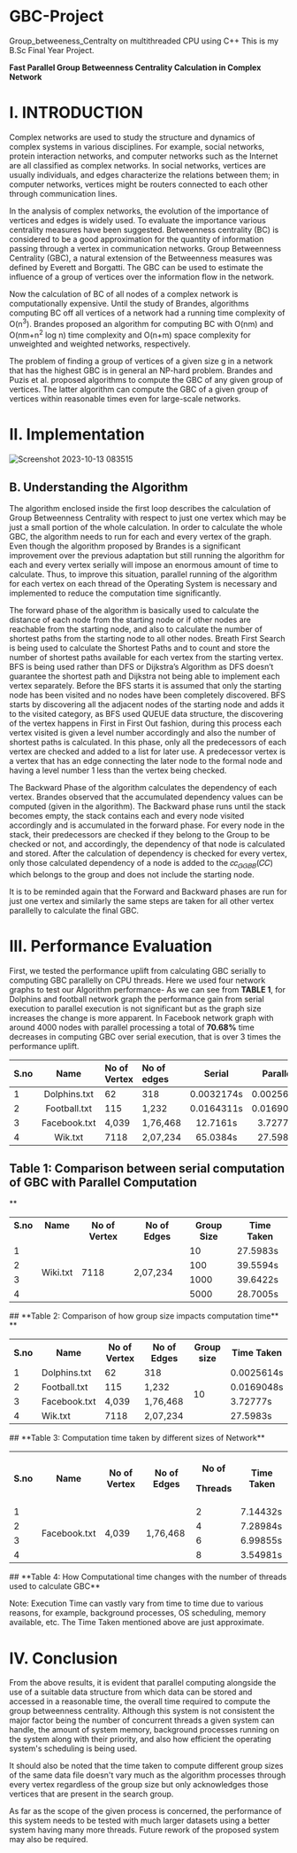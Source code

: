 # GBC-Project
Group_betweeness_Centralty on multithreaded CPU using C++
This is my B.Sc Final Year Project.


**Fast Parallel Group Betweenness Centrality Calculation in Complex Network** 
# **I. INTRODUCTION** 
Complex networks are used to study the structure and dynamics of complex systems in various disciplines. For example, social networks, protein interaction networks, and computer networks such as the Internet are all classified as complex networks. In social networks, vertices are usually individuals, and edges characterize the relations between them; in computer networks, vertices might be routers connected to each other through communication lines. 

In the analysis of complex networks, the evolution of the importance of vertices and edges is widely used. To evaluate the importance various centrality measures have been suggested.  Betweenness centrality (BC) is considered to be a good approximation for the quantity of information passing through a vertex in communication networks. Group Betweenness Centrality (GBC), a natural extension of the Betweenness measures was defined by Everett and Borgatti. The GBC can be used to estimate the influence of a group of vertices over the information flow in the network. 

Now the calculation of BC of all nodes of a complex network is computationally expensive. Until the study of Brandes, algorithms computing BC off all vertices of a network had a running time complexity of O(n<sup>3</sup>). Brandes proposed an algorithm for computing BC with O(nm) and O(nm+n<sup>2</sup> log n) time complexity and O(n+m) space complexity for unweighted and weighted networks, respectively. 

The problem of finding a group of vertices of a given size g in a network that has the highest GBC is in general an NP-hard problem. Brandes and Puzis et al. proposed algorithms to compute the GBC of any given group of vertices. The latter algorithm can compute the GBC of a given group of vertices within reasonable times even for large-scale networks. 


# **II. Implementation** 

![Screenshot 2023-10-13 083515](https://github.com/Aniket10singh16/GBC-Project/assets/37691313/becd27d7-c6db-4607-8e98-898f99e39029)

## **B. Understanding the Algorithm** 
The algorithm enclosed inside the first loop describes the calculation of Group Betweenness Centrality with respect to just one vertex which may be just a small portion of the whole calculation. In order to calculate the whole GBC, the algorithm needs to run for each and every vertex of the graph. Even though the algorithm proposed by Brandes is a significant improvement over the previous adaptation but still running the algorithm for each and every vertex serially will impose an enormous amount of time to calculate. Thus, to improve this situation, parallel running of the algorithm for each vertex on each thread of the Operating System is necessary and implemented to reduce the computation time significantly.  



The forward phase of the algorithm is basically used to calculate the distance of each node from the starting node or if other nodes are reachable from the starting node, and also to calculate the number of shortest paths from the starting node to all other nodes. Breath First Search is being used to calculate the Shortest Paths and to count and store the number of shortest paths available for each vertex from the starting vertex. BFS is being used rather than DFS or Dijkstra’s Algorithm as DFS doesn’t guarantee the shortest path and Dijkstra not being able to implement each vertex separately. Before the BFS starts it is assumed that only the starting node has been visited and no nodes have been completely discovered. BFS starts by discovering all the adjacent nodes of the starting node and adds it to the visited category, as BFS used QUEUE data structure, the discovering of the vertex happens in First in First Out fashion, during this process each vertex visited is given a level number accordingly and also the number of shortest paths is calculated. In this phase, only all the predecessors of each vertex are checked and added to a list for later use. A predecessor vertex is a vertex that has an edge connecting the later node to the formal node and having a level number 1 less than the vertex being checked. 



The Backward Phase of the algorithm calculates the dependency of each vertex. Brandes observed that the accumulated dependency values can be computed (given in the algorithm). The Backward phase runs until the stack becomes empty, the stack contains each and every node visited accordingly and is accumulated in the forward phase. For every node in the stack, their predecessors are checked if they belong to the Group to be checked or not, and accordingly, the dependency of that node is calculated and stored. After the calculation of dependency is checked for every vertex, only those calculated dependency of a node is added to the  𝑐𝑐<sub>𝐺𝐺𝐵𝐵</sub>(𝐶𝐶) which belongs to the group and does not include the starting node. 



It is to be reminded again that the Forward and Backward phases are run for just one vertex and similarly the same steps are taken for all other vertex parallelly to calculate the final GBC. 


# **III. Performance Evaluation** 
First, we tested the performance uplift from calculating GBC serially to computing GBC parallelly on CPU threads. Here we used four network graphs to test our Algorithm performance- As we can see from **TABLE 1**, for Dolphins and football network graph the performance gain from serial execution to parallel execution is not significant but as the graph size increases the change is more apparent. In Facebook network graph with around 4000 nodes with parallel processing a total of **70.68%** time decreases in computing GBC over serial execution, that is over 3 times the performance uplift. 





|S.no |Name |No of Vertex |No of edges |Serial |Parallel |
| :- | :-: | :- | :- | :-: | :-: |
|1 |Dolphins.txt |62 |318 |0.0032174s |0.0025614s |
|2 |Football.txt |115 |1,232 |0.0164311s |0.0169048s |
|3 |Facebook.txt |4,039 |1,76,468 |12.7161s |3.72777s |
|4 |Wik.txt |7118 |2,07,234 |65.0384s |27.5983s |
## **Table 1: Comparison between serial computation of GBC with Parallel Computation**  
** 

<table><tr><th valign="top">S.no </th><th valign="top">Name </th><th valign="top">No of Vertex </th><th valign="top">No of Edges </th><th valign="top">Group Size </th><th valign="top">Time Taken </th></tr>
<tr><td valign="top">1 </td><td rowspan="4">Wiki.txt </td><td rowspan="4">7118 </td><td rowspan="4">2,07,234 </td><td valign="top">10 </td><td valign="top">27.5983s </td></tr>
<tr><td valign="top">2 </td><td valign="top">100 </td><td valign="top">39.5594s </td></tr>
<tr><td valign="top">3 </td><td valign="top">1000 </td><td valign="top">39.6422s </td></tr>
<tr><td valign="top">4 </td><td valign="top">5000 </td><td valign="top">28.7005s </td></tr>
</table>
## **Table 2: Comparison of how group size impacts computation time** 
** 

<table><tr><th>S.no </th><th>Name </th><th>No of Vertex </th><th>No of Edges </th><th>Group size </th><th>Time Taken </th></tr>
<tr><td>1 </td><td>Dolphins.txt </td><td>62 </td><td>318 </td><td rowspan="4">10 </td><td>0.0025614s </td></tr>
<tr><td>2 </td><td>Football.txt </td><td>115 </td><td>1,232 </td><td>0.0169048s </td></tr>
<tr><td>3 </td><td>Facebook.txt </td><td>4,039 </td><td>1,76,468 </td><td>3.72777s </td></tr>
<tr><td>4 </td><td>Wik.txt </td><td>7118 </td><td>2,07,234 </td><td>27.5983s </td></tr>
</table>
## **Table 3: Computation time taken by different sizes of Network** 






<table><tr><th>S.no </th><th>Name </th><th>No of Vertex </th><th>No of Edges </th><th valign="top"><p>No of </p><p>Threads </p></th><th>Time Taken </th></tr>
<tr><td valign="top">1 </td><td rowspan="4">Facebook.txt </td><td rowspan="4">4,039 </td><td rowspan="4">1,76,468 </td><td valign="top">2 </td><td valign="top">7.14432s </td></tr>
<tr><td valign="top">2 </td><td valign="top">4 </td><td valign="top">7.28984s </td></tr>
<tr><td valign="top">3 </td><td valign="top">6 </td><td valign="top">6.99855s </td></tr>
<tr><td valign="top">4 </td><td valign="top">8 </td><td valign="top">3.54981s </td></tr>
</table>
## **Table 4: How Computational time changes with the number of threads used to calculate GBC** 


Note: Execution Time can vastly vary from time to time due to various reasons, for example, background processes, OS scheduling, memory available, etc. The Time Taken mentioned above are just approximate. 

# **IV. Conclusion** 

From the above results, it is evident that parallel computing alongside the use of a suitable data structure from which data can be stored and accessed in a reasonable time, the overall time required to compute the group betweenness centrality. Although this system is not consistent the major factor being the number of concurrent threads a given system can handle, the amount of system memory, background processes running on the system along with their priority, and also how efficient the operating system's scheduling is being used.

It should also be noted that the time taken to compute different group sizes of the same data file doesn't vary much as the algorithm processes through every vertex regardless of the group size but only acknowledges those vertices that are present in the search group.

As far as the scope of the given process is concerned, the performance of this system needs to be tested with much larger datasets using a better system having many more threads. Future rework of the proposed system may also be required.

